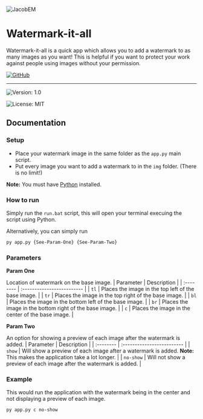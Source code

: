 ![JacobEM](https://jacobem.com/assets/media/JacobEM.png)


# Watermark-it-all

Watermark-it-all is a quick app which allows you to add a watermark to as many images as you want! This is helpful if you want to protect your work against people using images without your permission.

[![GitHub](https://img.shields.io/badge/Github-%28Click%20Me%29-blueviolet)](https://github.com/yakowa/watermark-it-all)

---

![Version: 1.0](https://img.shields.io/badge/Version-1.0-00e0a7)

![License: MIT](https://img.shields.io/badge/License-MIT-776bff)
## Documentation

### Setup

* Place your watermark image in the same folder as the `app.py` main script.
* Put every image you want to add a watermark to in the `img` folder. (There is no limit!)

**Note:** You must have [Python](https://www.python.org/) installed.

### How to run

Simply run the `run.bat` script, this will open your terminal execuing the script using Python.

Alternatively, you can simply run
```bash
py app.py {See-Param-One} {See-Param-Two}
```

### Parameters

**Param One**

Location of watermark on the base image.
| Parameter | Description                |
| :-------- | :------------------------- |
| `tl` | Places the image in the top left of the base image. |
| `tr` | Places the image in the top right of the base image. |
| `bl` | Places the image in the bottom left of the base image. |
| `br` | Places the image in the bottom right of the base image. |
| `c` | Places the image in the center of the base image. |


**Param Two**

An option for showing a preview of each image after the watermark is added.
| Parameter | Description                |
| :-------- | :------------------------- |
| `show` | Will show a preview of each image after a watermark is added. **Note:** This makes the application take a lot longer. |
| `no-show` | Will not show a preview of each image after the watermark is added. |


### Example
This would run the application with the watermark being in the center and not displaying a preview of each image.
```bash
py app.py c no-show
```